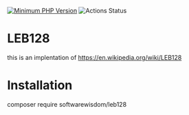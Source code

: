 [![Minimum PHP Version](https://img.shields.io/badge/php-%3E%3D%207.4-8892BF.svg?style=flat-square)](https://php.net/)
![Actions Status](https://github.com/ctx2002/LEB128//workflows/PHP%20Composer/badge.svg)

# LEB128

this is an implentation of https://en.wikipedia.org/wiki/LEB128

# Installation

composer require softwarewisdom/leb128